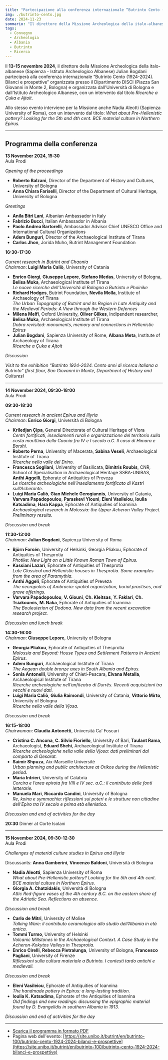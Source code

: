 ```yaml
---
title: "Partecipazione alla conferenza internazionale “Butrinto Cento (1924-2024). Bilanci e prospettive”"
img: ./butrinto-cento.jpg
date: 2024-11-23
sommario: "Il direttore della Missione Archeologica della italo-albanese (Sapienza - Istituto Archeologico Albanese) Julian Bogdani parteciperà alla conferenza internazionale “Butrinto Cento (1924-2024). Bilanci e prospettive” organizzata dall'Università di Bologna e dall'Istituto Archeologico Albanese"
tags:
  - Convegno
  - Archeologia
  - Albania
  - Butrinto
  - Ricerca
---
```



Il **13-15 novembre 2024**, il direttore della Missione Archeologica della italo-albanese (Sapienza - Istituto Archeologico Albanese) Julian Bogdani parteciperà alla conferenza internazionale “Butrinto Cento (1924-2024). Bilanci e prospettive” organizzata presso il Dipartimento DISCI (Piazza San Giovanni in Monte 2, Bologna) e organizzata dall'Università di Bologna e dall'Istituto Archeologico Albanese, con un intervento dal titolo _Ricerche a Çuka e Ajtoit_.

Allo stesso evento interviene per la Missione anche  Nadia Aleotti (Sapienza University of Roma), con un intervento dal titolo: _What about Pre-Hellenistic pottery? Looking for the 5th and 4th cent. BCE material culture in Northern Epirus_.


---

## Programma della conferenza

**13 November 2024, 15:30**  
Aula Prodi

_Opening of the proceedings_  
- **Roberto Balzani**, Director of the Department of History and Cultures, University of Bologna
- **Anna Chiara Fariselli**, Director of the Department of Cultural Heritage, University of Bologna

_Greetings_  
- **Anila Bitri Lani**, Albanian Ambassador in Italy
- **Fabrizio Bucci**, Italian Ambassador in Albania
- **Paolo Andrea Bartorelli**, Ambassador Advisor Chief UNESCO Office and International Cultural Organizations
- **Adem Bunguri**, Director of the Archaeological Institute of Tirana
- **Carlos Jhon**, Jorida Muho, Butrint Management Foundation

**16:30-17:30**

_Current research in Butrint and Chaonia_  
_Chairman_: **Luigi Maria Caliò**, University of Catania

- **Enrico Giorgi**, **Giuseppe Lepore**, **Stefano Medas**, University of Bologna, **Belisa Muka**, Archaeological Institute of Tirana  
  _Le nuove ricerche dell’Università di Bologna a Butrinto e Phoinike_
- **Richard Hodges**, Butrint Foundation, **Nevila Molla**, Institute of Archaeology of Tirana  
  _The Urban Topography of Butrint and its Region in Late Antiquity and the Medieval Periods: A View through the Western Defences_
- **Milena Melfi**, Oxford University, **Oliver Gilkes**, Indipendent researcher, **Belisa Muka**, Archaeological Institute of Tirana  
  _Dobra revisited: monuments, memory and connections in Hellenistic Epirus_
- **Julian Bogdani**, Sapienza University of Rome, **Albana Meta**, Institute of Archaeology of Tirana  
  _Ricerche a Çuka e Ajtoit_

_Discussion_

_Visit to the exhibition “Butrinto 1924-2024. Cento anni di ricerca italiana a Butrinto” (first floor, San Giovanni in Monte, Department of History and Cultures)_

---

**14 November 2024, 09:30-18:00**  
Aula Prodi

**09:30-18:30**

_Current research in ancient Epirus and Illyria_  
_Chairman_: **Enrico Giorgi**, Università di Bologna

- **Kriledjan Çipa**, General Directorate of Cultural Heritage of Vlora  
  _Centri fortificati, insediamenti rurali e organizzazione del territorio sulla costa marittima della Caonia fra IV e I secolo a.C. Il caso di Himara e Borshi._
- **Roberto Perna**, University of Macerata, **Sabina Veseli**, Archaeological Institute of Tirana  
  _Ricerche nella valle del Drino._
- **Francesca Sogliani**, University of Basilicata, **Dimitris Roubis**, CNR, School of Specialisation in Archaeological Heritage SSBA-UNIBAS, **Anthi Aggelli**, Ephorate of Antiquities of Preveza  
  _Le ricerche archeologiche nell’insediamento fortificato di Kastrì sull’Acheronte._
- **Luigi Maria Caliò**, **Gian Michele Gerogiannis**, University of Catania, **Varvara Papadopoulou**, **Paraskevi Yiouni**, **Eleni Vasileiou**, **Ioulia Katsadima**, **Hara Kappa**, Ephorate of Antiquities of Ioannina  
  _Archaeological research in Molossia: the Upper Acheron Valley Project. Preliminary results._

_Discussion and break_

 
**11:30-13:00**  
_Chairman_: **Julian Bogdani**, Sapienza University of Roma

- **Björn Forsén**, University of Helsinki, Georgia Pliakou, Ephorate of Antiquities of Thesprotia  
  _Photike: New Light on a Little Known Roman Town of Epirus._
- **Kassiani Lazari**, Ephorate of Antiquities of Thesprotia  
  _Late Classical and Hellenistic houses in Thesprotia. Some examples from the area of Paramythia._
- **Anthi Aggeli**, Ephorate of Antiquities of Preveza  
  _The necropoleis of Ambracia: spatial organization, burial practises, and grave offerings._
- **Varvara Papadopoulou**, **V. Giouni**, **Ch. Kleitsas**, **Y. Faklari**, **Ch. Tsiakoumis**, **M. Naka**, Ephorate of Antiquities of Ioannina  
  _The Bouleuterion of Dodona. New data from the recent excavation research project._


_Discussion and lunch break_

**14:30-16:00**  
_Chairman_: **Giuseppe Lepore**, University of Bologna

- **Georgia Pliakou**, Ephorate of Antiquities of Thesprotia  
  _Molossia and Beyond: House Types and Settlement Patterns in Ancient Epirus._
- **Adem Bunguri**, Archaeological Institute of Tirana  
  _The Aegean double bronze axes in South Albania and Epirus._
- **Sonia Antonelli**, University of Chieti-Pescara, **Elvana Metalla**, Archaeological Institute of Tirana  
  _Ricerche archeologiche nell’anfiteatro di Durrës. Recenti acquisizioni tra vecchi e nuovi dati._
- **Luigi Maria Caliò**, **Giulia Raimondi**, University of Catania, **Vittorio Mirto**, University of Bologna  
  _Ricerche nella valle della Vjosa._ 

_Discussion and break_

**16:15-18:00**  
_Chairwoman_: **Claudia Antonetti**, Università Ca’ Foscari


- **Cristina C. Ancona**, **C. Silvio Fioriello**, University of Bari, **Taulant Rama**, Archaeologist, **Eduard Shehi**, Archaeological Institute of Tirana  
  _Ricerche archeologiche nella valle della Vjosa: dati preliminari dal comparto di Qesarat._
- **Saimir Shpuza**, Aix-Marseille Université  
  _Urban planning and public architecture at Orikos during the Hellenistic period._
- **Maria Intrieri**, University of Calabria  
  _Corcira e l’area epirota fra VIII e IV sec. a.C.: il contributo delle fonti letterarie._
- **Manuela Mari**, **Riccardo Candini**, University of Bologna  
  _Re, koina e symmachia: riflessioni sui poteri e le strutture non cittadine dell’Epiro tra IV secolo e prima età ellenistica._

_Discussion and end of activities for the day_

**20:30** Dinner at Corte Isolani

---

**15 November 2024, 09:30-12:30**  
Aula Prodi

_Challenges of material culture studies in Epirus and Illyria_


Discussants: **Anna Gamberini**, **Vincenzo Baldoni**, Università di Bologna

- **Nadia Aleotti**, Sapienza University of Roma  
  _What about Pre-Hellenistic pottery? Looking for the 5th and 4th cent. BCE material culture in Northern Epirus._
- **Giorgia A. Chatzidakis**, Università di Bologna  
  _Attic Red-figure vases of the 4th century B.C. on the eastern shore of the Adriatic Sea. Reflections on absence._

_Discussion and break_

- **Carlo de Mitri**, University of Molise  
  _Talking Ware: il contributo ceramologico allo studio dell’Albania in età antica._
- **Tommi Turmo**, University of Helsinki  
  _Volcanic Millstones in the Archaeological Context. A Case Study in the Acheron-Kokytos Valleys in Thesprotia._
- **Enrico Cirelli**, **Rebecca Pietralunga**, University of Bologna, **Francesco Pagliani**, University of Firenze  
  _Riflessioni sulla cultura materiale a Butrinto. I contesti tardo antichi e medievali._

_Discussion and break_

- **Eleni Vasileiou**, Ephorate of Antiquities of Ioannina  
  _The handmade pottery in Epirus: a long-lasting tradition._
- **Ioulia K. Katsadima**, Ephorate of the Antiquities of Ioannina  
  _Old findings and new readings: discussing the epigraphic material found by D. Evangelidis in southern Albania in 1913._

_Discussion and end of activities for the day_

---

- [Scarica il programma in formato PDF](./Butrinto-Cento-Programme.pdf)
- Pagina web dell'evento: [https://site.unibo.it/butrint/en/butrinto-100/butrinto-cento-1924-2024-bilanci-e-prospettive](https://site.unibo.it/butrint/en/butrinto-100/butrinto-cento-1924-2024-bilanci-e-prospettive)